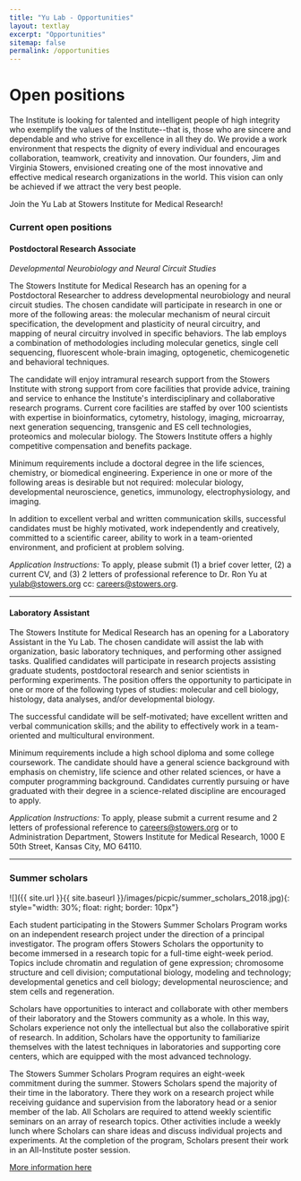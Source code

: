 ```yaml
---
title: "Yu Lab - Opportunities"
layout: textlay
excerpt: "Opportunities"
sitemap: false
permalink: /opportunities
---
```


# Open positions

The Institute is looking for talented and intelligent people of high integrity who exemplify the values of the Institute--that is, those who are sincere and dependable and who strive for excellence in all they do. We provide a work environment that respects the dignity of every individual and encourages collaboration, teamwork, creativity and innovation. Our founders, Jim and Virginia Stowers, envisioned creating one of the most innovative and effective medical research organizations in the world. This vision can only be achieved if we attract the very best people.

Join the Yu Lab at Stowers Institute for Medical Research!

### Current open positions

#### Postdoctoral Research Associate
*Developmental Neurobiology and Neural Circuit Studies*

The Stowers Institute for Medical Research has an opening for a Postdoctoral Researcher to address developmental neurobiology and neural circuit studies. The chosen candidate will participate in research in one or more of the following areas: the molecular mechanism of neural circuit specification, the development and plasticity of neural circuitry, and mapping of neural circuitry involved in specific behaviors. The lab employs a combination of methodologies including molecular genetics, single cell sequencing, fluorescent whole-brain imaging, optogenetic, chemicogenetic and behavioral techniques.

The candidate will enjoy intramural research support from the Stowers Institute with strong support from core facilities that provide advice, training and service to enhance the Institute's interdisciplinary and collaborative research programs. Current core facilities are staffed by over 100 scientists with expertise in bioinformatics, cytometry, histology, imaging, microarray, next generation sequencing, transgenic and ES cell technologies, proteomics and molecular biology. The Stowers Institute offers a highly competitive compensation and benefits package.

Minimum requirements include a doctoral degree in the life sciences, chemistry, or biomedical engineering. Experience in one or more of the following areas is desirable but not required: molecular biology, developmental neuroscience, genetics, immunology, electrophysiology, and imaging.

In addition to excellent verbal and written communication skills, successful candidates must be highly motivated, work independently and creatively, committed to a scientific career, ability to work in a team-oriented environment, and proficient at problem solving.

*Application Instructions:* To apply, please submit (1) a brief cover letter, (2) a current CV, and (3) 2 letters of professional reference to Dr. Ron Yu at yulab@stowers.org cc: careers@stowers.org.

---

#### Laboratory Assistant

The Stowers Institute for Medical Research has an opening for a Laboratory Assistant in the Yu Lab. The chosen candidate will assist the lab with organization, basic laboratory techniques, and performing other assigned tasks. Qualified candidates will participate in research projects assisting graduate students, postdoctoral research and senior scientists in performing experiments. The position offers the opportunity to participate in one or more of the following types of studies: molecular and cell biology, histology, data analyses, and/or developmental biology. 

The successful candidate will be self-motivated; have excellent written and verbal communication skills; and the ability to effectively work in a team-oriented and multicultural environment.

Minimum requirements include a high school diploma and some college coursework. The candidate should have a general science background with emphasis on chemistry, life science and other related sciences, or have a computer programming background. Candidates currently pursuing or have graduated with their degree in a science-related discipline are encouraged to apply.

*Application Instructions:* To apply, please submit a current resume and 2 letters of professional reference to careers@stowers.org or to Administration Department, Stowers Institute for Medical Research, 1000 E 50th Street, Kansas City, MO 64110.

---

### Summer scholars

![]({{ site.url }}{{ site.baseurl }}/images/picpic/summer_scholars_2018.jpg){: style="width: 30%; float: right; border: 10px"}

Each student participating in the Stowers Summer Scholars Program works on an independent research project under the direction of a principal investigator. The program offers Stowers Scholars the opportunity to become immersed in a research topic for a full-time eight-week period. Topics include chromatin and regulation of gene expression; chromosome structure and cell division; computational biology, modeling and technology; developmental genetics and cell biology; developmental neuroscience; and stem cells and regeneration.

Scholars have opportunities to interact and collaborate with other members of their laboratory and the Stowers community as a whole. In this way, Scholars experience not only the intellectual but also the collaborative spirit of research. In addition, Scholars have the opportunity to familiarize themselves with the latest techniques in laboratories and supporting core centers, which are equipped with the most advanced technology.

The Stowers Summer Scholars Program requires an eight-week commitment during the summer. Stowers Scholars spend the majority of their time in the laboratory. There they work on a research project while receiving guidance and supervision from the laboratory head or a senior member of the lab. All Scholars are required to attend weekly scientific seminars on an array of research topics. Other activities include a weekly lunch where Scholars can share ideas and discuss individual projects and experiments. At the completion of the program, Scholars present their work in an All-Institute poster session.

[More information here](https://www.stowers.org/gradschool/scholars)
